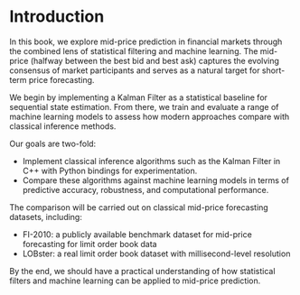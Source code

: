 # Introduction

In this book, we explore mid-price prediction in financial markets through the combined lens of statistical filtering and machine learning. The mid-price (halfway between the best bid and best ask) captures the evolving consensus of market participants and serves as a natural target for short-term price forecasting.

We begin by implementing a Kalman Filter as a statistical baseline for sequential state estimation. From there, we train and evaluate a range of machine learning models to assess how modern approaches compare with classical inference methods.

Our goals are two-fold:

- Implement classical inference algorithms such as the Kalman Filter in C++ with Python bindings for experimentation.
- Compare these algorithms against machine learning models in terms of predictive accuracy, robustness, and computational performance.

The comparison will be carried out on classical mid-price forecasting datasets, including:
- FI-2010: a publicly available benchmark dataset for mid-price forecasting for limit order book data
- LOBster: a real limit order book dataset with millisecond-level resolution

By the end, we should have a practical understanding of how statistical filters and machine learning can be applied to mid-price prediction.